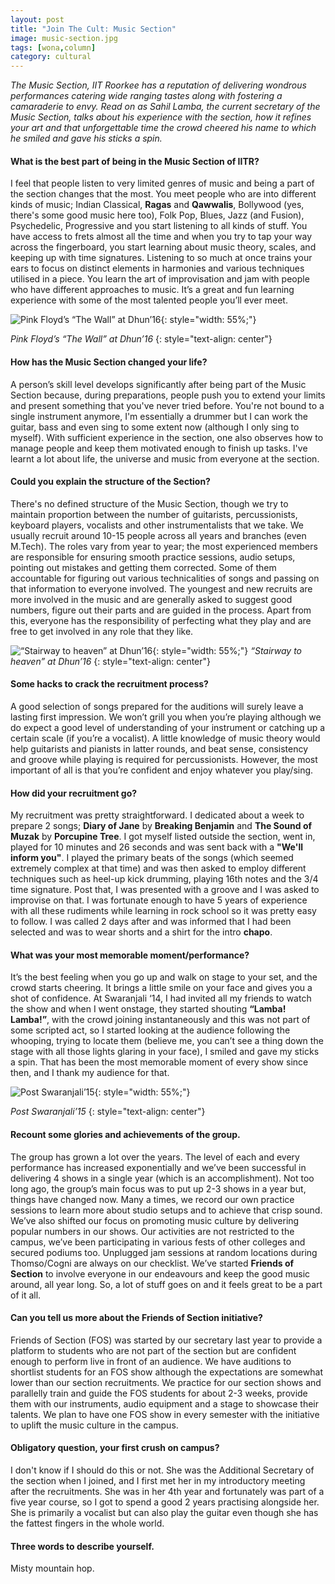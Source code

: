 ```yaml
---
layout: post
title: "Join The Cult: Music Section"
image: music-section.jpg
tags: [wona,column]
category: cultural
---
```


_The Music Section, IIT Roorkee has a reputation of delivering wondrous performances catering wide ranging tastes along with fostering a camaraderie to envy. Read on as Sahil Lamba, the current secretary of the Music Section, talks about his experience with the section, how it refines your art and that unforgettable time the crowd cheered his name to which he smiled and gave his sticks a spin._

#### <b>What is the best part of being in the Music Section of IITR?</b> 

I feel that people listen to very limited genres of music and being a part of the section changes that the most. You meet people who are into different kinds of music; Indian Classical, <b>Ragas</b> and <b>Qawwalis</b>, Bollywood (yes, there's some good music here too), Folk Pop, Blues, Jazz (and Fusion), Psychedelic, Progressive and you start listening to all kinds of stuff. You have access to frets almost all the time and when you try to tap your way across the fingerboard, you start learning about music theory, scales, and keeping up with time signatures. Listening to so much at once trains your ears to focus on distinct elements in harmonies and various techniques utilised in a piece. You learn the art of improvisation and jam with people who have different approaches to music. It’s a great and fun learning experience with some of the most talented people you’ll ever meet.

![Pink Floyd’s “The Wall” at Dhun’16](http://ketangupta.in/wona-images/posts/the-wall-dhun-16.png){: style="width: 55%;"}

*Pink Floyd’s “The Wall” at Dhun’16*
{: style="text-align: center"}

#### <b>How has the Music Section changed your life?</b>

A person’s skill level develops significantly after being part of the Music Section because, during preparations, people push you to extend your limits and present something that you've never tried before. You're not bound to a single instrument anymore, I'm essentially a drummer but I can work the guitar, bass and even sing to some extent now (although I only sing to myself). With sufficient experience in the section, one also observes how to manage people and keep them motivated enough to finish up tasks. I've learnt a lot about life, the universe and music from everyone at the section.

#### <b>Could you explain the structure of the Section?</b>

There's no defined structure of the Music Section, though we try to maintain proportion between the number of guitarists, percussionists, keyboard players, vocalists and other instrumentalists that we take. We usually recruit around 10­-15 people across all years and branches (even M.Tech). The roles vary from year to year; the most experienced members are responsible for ensuring smooth practice sessions, audio setups, pointing out mistakes and getting them corrected. Some of them accountable for figuring out various technicalities of songs and passing on that information to everyone involved. The youngest and new recruits are more involved in the music and are generally asked to suggest good numbers, figure out their parts and are guided in the process. Apart from this, everyone has the responsibility of perfecting what they play and are free to get involved in any role that they like.

![“Stairway to heaven” at Dhun’16](http://ketangupta.in/wona-images/posts/stairway-to-heaven-dhun-16.png){: style="width: 55%;"}
*“Stairway to heaven” at Dhun’16*
{: style="text-align: center"}

#### <b>Some hacks to crack the recruitment process?</b>

A good selection of songs prepared for the auditions will surely leave a lasting first impression. We won’t grill you when you’re playing although we do expect a good level of understanding of your instrument or catching up a certain scale (if you’re a vocalist). A little knowledge of music theory would help guitarists and pianists in latter rounds, and beat sense, consistency and groove while playing is required for percussionists. However, the most important of all is that you’re confident and enjoy whatever you play/sing.

#### <b>How did your recruitment go?</b>

My recruitment was pretty straightforward. I dedicated about a week to prepare 2 songs; <b>Diary of Jane</b> by <b>Breaking Benjamin</b> and <b>The Sound of Muzak</b> by <b>Porcupine Tree</b>. I got myself listed outside the section, went in, played for 10 minutes and 26 seconds and was sent back with a <b>"We'll inform you"</b>. I played the primary beats of the songs (which seemed extremely complex at that time) and was then asked to employ different techniques such as heel­-up kick drumming, playing 16th notes and the 3/4 time signature. Post that, I was presented with a groove and I was asked to improvise on that. I was fortunate enough to have 5 years of experience with all these rudiments while learning in rock school so it was pretty easy to follow. I was called 2 days after and was informed that I had been selected and was to wear shorts and a shirt for the intro <b>chapo</b>.

#### <b>What was your most memorable moment/performance?</b>

It’s the best feeling when you go up and walk on stage to your set, and the crowd starts cheering. It brings a little smile on your face and gives you a shot of confidence. At Swaranjali ‘14, I had invited all my friends to watch the show and when I went onstage, they started shouting <b>“Lamba! Lamba!”</b>, with the crowd joining instantaneously and this was not part of some scripted act, so I started looking at the audience following the whooping, trying to locate them (believe me, you can’t see a thing down the stage with all those lights glaring in your face), I smiled and gave my sticks a spin. That has been the most memorable moment of every show since then, and I thank my audience for that.

![Post Swaranjali’15](http://ketangupta.in/wona-images/posts/post-swaranjali-15.png){: style="width: 55%;"}

*Post Swaranjali’15*
{: style="text-align: center"}

#### <b>Recount some glories and achievements of the group.</b>

The group has grown a lot over the years. The level of each and every performance has increased exponentially and we’ve been successful in delivering 4 shows in a single year (which is an accomplishment). Not too long ago, the group’s main focus was to put up 2­-3 shows in a year but, things have changed now. Many a times, we record our own practice sessions to learn more about studio setups and to achieve that crisp sound. We’ve also shifted our focus on promoting music culture by delivering popular numbers in our shows. Our activities are not restricted to the campus, we’ve been participating in various fests of other colleges and secured podiums too. Unplugged jam sessions at random locations during Thomso/Cogni are always on our checklist. We’ve started <b>Friends of Section</b> to involve everyone in our endeavours and keep the good music around, all year long. So, a lot of stuff goes on and it feels great to be a part of it all.

#### <b>Can you tell us more about the Friends of Section initiative?</b>

Friends of Section (FOS) was started by our secretary last year to provide a platform to students who are not part of the section but are confident enough to perform live in front of an audience. We have auditions to shortlist students for an FOS show although the expectations are somewhat lower than our section recruitments. We practice for our section shows and parallelly train and guide the FOS students for about 2­-3 weeks, provide them with our instruments, audio equipment and a stage to showcase their talents. We plan to have one FOS show in every semester with the initiative to uplift the music culture in the campus.

#### <b>Obligatory question, your first crush on campus?</b>

I don't know if I should do this or not. She was the Additional Secretary of the section when I joined, and I first met her in my introductory meeting after the recruitments. She was in her 4th year and fortunately was part of a five­ year course, so I got to spend a good 2 years practising alongside her. She is primarily a vocalist but can also play the guitar even though she has the fattest fingers in the whole world.

#### <b>Three words to describe yourself.</b>

Misty mountain hop.

